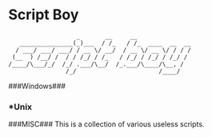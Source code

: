 # Script Boy #
```
                   _       __     __               
   _______________(_)___  / /_   / /_  ____  __  __
  / ___/ ___/ ___/ / __ \/ __/  / __ \/ __ \/ / / /
 (__  ) /__/ /  / / /_/ / /_   / /_/ / /_/ / /_/ / 
/____/\___/_/  /_/ .___/\__/  /_.___/\____/\__, /  
                /_/                       /____/   

```

###Windows###
### \*Unix ###
###MISC###
This is a collection of various useless scripts.


